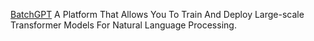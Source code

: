 
[BatchGPT](https://batchgpt.com/)
A Platform That Allows You To Train And Deploy Large-scale Transformer Models For Natural Language Processing.
